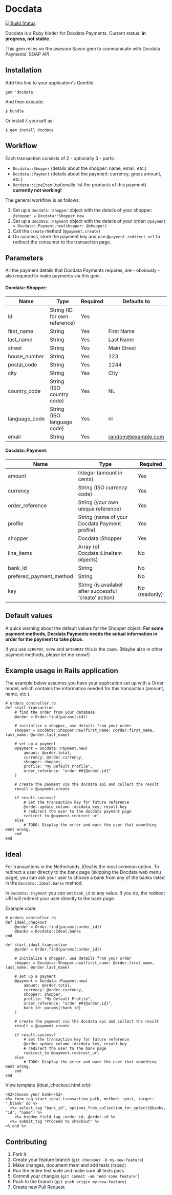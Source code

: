 # Docdata
[![Build Status](https://secure.travis-ci.org/henkm/docdata.png)](http://travis-ci.org/henkm/docdata)

Docdata is a Ruby binder for Docdata Payments. Current status: **in progress, not stable**. 

This gem relies on the awesom Savon gem to communicate with Docdata Payments' SOAP API.

## Installation

Add this line to your application's Gemfile:

    gem 'docdata'

And then execute:

    $ bundle

Or install it yourself as:

    $ gem install docdata

## Workflow
Each transaction consists of 2 - optionally 3 - parts:

- `Docdata::Shopper` (details about the shopper: name, email, etc.)
- `Docdata::Payment` (details about the payment: currency, gross amount, etc.) 
- `Docdata::LineItem` (optionally list the products of this payment) **currently not working!**


The general workflow is as follows:

1. Set up a `Docdata::Shopper` object with the details of your shopper: `@shopper = Docdata::Shopper.new` 
2. Set up a `Docdata::Payment` object with the details of your order: `@payment = Docdata::Payment.new(shopper: @shopper)`
3. Call the `create` method (`@payment.create`)
4. On success, store the payment key and use `@payment.redirect_url` to redirect the consumer to the transaction page.

## Parameters
All the payment details that Docdata Payments requires, are - obviously - also required to make payments via this gem.

#### Docdata::Shopper:
| Name | Type | Required | Defaults to |
|-----------|------------|---------|----|
| id | String (ID for own reference) | Yes | |
| first_name | String | Yes | First Name |
|	last_name | String | Yes | Last Name |
| street | String | Yes | Main Street |
| house_number | String | Yes | 123 |
| postal_code | String | Yes | 2244 |
| city | String | Yes | City |
| country_code | String (ISO country code) | Yes | NL |
| language_code | String (ISO language code) | Yes | nl |
| email | String | Yes | random@example.com |

#### Docdata::Payment:
| Name | Type | Required |
|-----------|------------|---------|
| amount | Integer (amount in cents) | Yes |
| currency | String (ISO currency code) | Yes |
| order_reference | String (your own unique reference) | Yes |
| profile | String (name of your Docdata Payment profile)| Yes |
| shopper | Docdata::Shopper | Yes |
| line_items | Array (of Docdata::LineItem objects) | No |
| bank_id | String | No |
| prefered_payment_method | String | No |
| key | String (is availabel after successful 'create' action) | No (readonly)


## Default values
A quick warning about the default values for the Shopper object: **For some payment methods, Docdata Payments needs the actual information in order for the payment to take place.**

If you use `GIROPAY`, `SEPA` and `AFTERPAY` this is the case. (Maybe also in other payment methods, please let me know!)

## Example usage in Rails application
The example below assumes you have your application set up with a Order model, which contains the information needed for this transaction (amount, name, etc.).

	# orders_controller.rb
	def start_transaction
		# find the order from your database
		@order = Order.find(params[:id])
		
		# initialize a shopper, use details from your order
		shopper = Docdata::Shopper.new(first_name: @order.first_name, last_name: @order.last_name)

		# set up a payment
		@payment = Docdata::Payment.new(
			amount: @order.total, 
			currency: @order.currency, 
			shopper: shopper,
			profile: "My Default Profile",
			order_reference: "order ##{@order.id}"
		)
		
		# create the payment via the docdata api and collect the result
		result = @payment.create

		if result.success?
			# Set the transaction key for future reference
			@order.update_column :docdata_key, result.key
			# redirect the user to the docdata payment page
			redirect_to @payment.redirect_url
		else
			# TODO: Display the error and warn the user that something went wrong.
		end
	end


## Ideal

For transactions in the Netherlands, iDeal is the most common option. To redirect a user directly to the bank page (skipping the Docdata web menu page), you can ask your user to choose a bank from any of the banks listed in the `Docdata::Ideal.banks` method.

In `Docdata::Payment` you can set `bank_id` to any value. If you do, the redirect URI will redirect your user directly to the bank page.

Example code:

	# orders_controller.rb
	def ideal_checkout
		@order = Order.find(params[:order_id])
		@banks = Docdata::Ideal.banks
	end

	def start_ideal_transaction
		@order = Order.find(params[:order_id])

		# initialize a shopper, use details from your order
		shopper = Docdata::Shopper.new(first_name: @order.first_name, last_name: @order.last_name)

		# set up a payment
		@payment = Docdata::Payment.new(
			amount: @order.total, 
			currency: @order.currency, 
			shopper: shopper,
			profile: "My Default Profile",
			order_reference: "order ##{@order.id}",
			bank_id: params[:bank_id]
		)

		# create the payment via the docdata api and collect the result
		result = @payment.create

		if result.success?
			# Set the transaction key for future reference
			@order.update_column :docdata_key, result.key
			# redirect the user to the bank page
			redirect_to @payment.redirect_url
		else
			# TODO: Display the error and warn the user that something went wrong.
		end
	end


View template (ideal_checkout.html.erb):

	<h2>Choose your bank</h2>
	<%= form_tag start_ideal_transaction_path, method: :post, target: "_blank" do %>
	  <%= select_tag "bank_id", options_from_collection_for_select(@banks, "id", "name") %>
		<%= hidden_field_tag :order_id, @order.id %>
	  <%= submit_tag "Proceed to checkout" %>
	<% end %>

## Contributing

1. Fork it
2. Create your feature branch (`git checkout -b my-new-feature`)
3. Make changes, document them and add tests (rspec)
4. Run the entire test suite and make sure all tests pass
5. Commit your changes (`git commit -am 'Add some feature'`)
6. Push to the branch (`git push origin my-new-feature`)
7. Create new Pull Request
